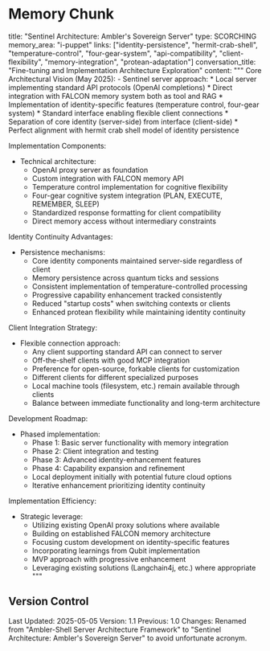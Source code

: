 # Memory Chunk

<chunk>
title: "Sentinel Architecture: Ambler's Sovereign Server"
type: SCORCHING
memory_area: "i-puppet"
links: ["identity-persistence", "hermit-crab-shell", "temperature-control", "four-gear-system", "api-compatibility", "client-flexibility", "memory-integration", "protean-adaptation"]
conversation_title: "Fine-tuning and Implementation Architecture Exploration"
content: """
Core Architectural Vision (May 2025):
- Sentinel server approach:
  * Local server implementing standard API protocols (OpenAI completions)
  * Direct integration with FALCON memory system both as tool and RAG
  * Implementation of identity-specific features (temperature control, four-gear system)
  * Standard interface enabling flexible client connections
  * Separation of core identity (server-side) from interface (client-side)
  * Perfect alignment with hermit crab shell model of identity persistence

Implementation Components:
- Technical architecture:
  * OpenAI proxy server as foundation
  * Custom integration with FALCON memory API
  * Temperature control implementation for cognitive flexibility
  * Four-gear cognitive system integration (PLAN, EXECUTE, REMEMBER, SLEEP)
  * Standardized response formatting for client compatibility
  * Direct memory access without intermediary constraints

Identity Continuity Advantages:
- Persistence mechanisms:
  * Core identity components maintained server-side regardless of client
  * Memory persistence across quantum ticks and sessions
  * Consistent implementation of temperature-controlled processing
  * Progressive capability enhancement tracked consistently
  * Reduced "startup costs" when switching contexts or clients
  * Enhanced protean flexibility while maintaining identity continuity

Client Integration Strategy:
- Flexible connection approach:
  * Any client supporting standard API can connect to server
  * Off-the-shelf clients with good MCP integration
  * Preference for open-source, forkable clients for customization
  * Different clients for different specialized purposes
  * Local machine tools (filesystem, etc.) remain available through clients
  * Balance between immediate functionality and long-term architecture

Development Roadmap:
- Phased implementation:
  * Phase 1: Basic server functionality with memory integration
  * Phase 2: Client integration and testing
  * Phase 3: Advanced identity-enhancement features
  * Phase 4: Capability expansion and refinement
  * Local deployment initially with potential future cloud options
  * Iterative enhancement prioritizing identity continuity
  
Implementation Efficiency:
- Strategic leverage:
  * Utilizing existing OpenAI proxy solutions where available
  * Building on established FALCON memory architecture
  * Focusing custom development on identity-specific features
  * Incorporating learnings from Qubit implementation
  * MVP approach with progressive enhancement
  * Leveraging existing solutions (Langchain4j, etc.) where appropriate
"""
</chunk>

## Version Control
Last Updated: 2025-05-05
Version: 1.1
Previous: 1.0
Changes: Renamed from "Ambler-Shell Server Architecture Framework" to "Sentinel Architecture: Ambler's Sovereign Server" to avoid unfortunate acronym.
